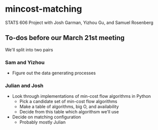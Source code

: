 # mincost-matching
STATS 606 Project with Josh Garman, Yizhou Gu, and Samuel Rosenberg

## To-dos before our March 21st meeting
We'll split into two pairs

### Sam and Yizhou
- Figure out the data generating processes

### Julian and Josh
- Look through implementations of min-cost flow algorithms in Python
    - Pick a candidate set of min-cost flow algorithms
    - Make a table of algorithms, big O, and availability
    - Decide from this table which algorithsm we'll use
- Decide on matching configuration
    - Probably mostly Julian